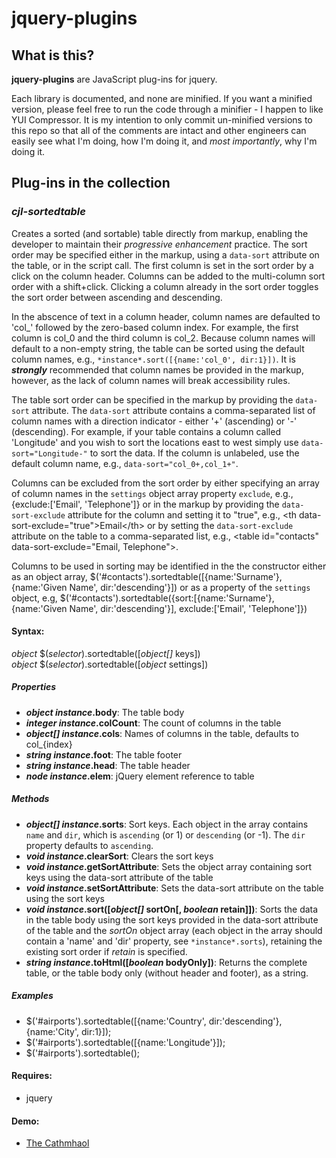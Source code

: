 jquery-plugins
==========

## What is this?

**jquery-plugins** are JavaScript plug-ins for jquery.

Each library is documented, and none are minified. If you want a minified version, please feel free to run the code through a minifier - I happen to like YUI Compressor. It is my intention to only commit un-minified versions to this repo so that all of the comments are intact and other engineers can easily see what I'm doing, how I'm doing it, and *most importantly*, why I'm doing it.

## Plug-ins in the collection

### *cjl-sortedtable*
Creates a sorted (and sortable) table directly from markup, enabling the developer to maintain their *progressive enhancement* practice. The sort order may be specified either in the markup, using a `data-sort` attribute on the table, or in the script call. The first column is set in the sort order by a click on the column header. Columns can be added to the multi-column sort order with a shift+click. Clicking a column already in the sort order toggles the sort order between ascending and descending.

In the abscence of text in a column header, column names are defaulted to 'col_' followed by the zero-based column index. For example, the first column is col_0 and the third column is col_2. Because column names will default to a non-empty string, the table can be sorted using the default column names, e.g., `*instance*.sort([{name:'col_0', dir:1}])`. It is ***strongly*** recommended that column names be provided in the markup, however, as the lack of column names will break accessibility rules.

The table sort order can be specified in the markup by providing the `data-sort` attribute. The `data-sort` attribute contains a comma-separated list of column names with a direction indicator - either '+' (ascending) or '-' (descending). For example, if your table contains a column called 'Longitude' and you wish to sort the locations east to west simply use `data-sort="Longitude-"` to sort the data. If the column is unlabeled, use the default column name, e.g., `data-sort="col_0+,col_1+"`.

Columns can be excluded from the sort order by either specifying an array of column names in the `settings` object array property `exclude`, e.g., {exclude:['Email', 'Telephone']} or in the markup by providing the `data-sort-exclude` attribute for the column and setting it to "true", e.g., &lt;th data-sort-exclude="true"&gt;Email&lt;/th&gt; or by setting the `data-sort-exclude` attribute on the table to a comma-separated list, e.g., &lt;table id="contacts" data-sort-exclude="Email, Telephone"&gt;.

Columns to be used in sorting may be identified in the the constructor either as an object array, $('#contacts').sortedtable([{name:'Surname'}, {name:'Given Name', dir:'descending'}]) or as a property of the `settings` object, e.g, $('#contacts').sortedtable({sort:[{name:'Surname'}, {name:'Given Name', dir:'descending'}], exclude:['Email', 'Telephone']})

#### Syntax:
*object* $(*selector*).sortedtable([*object[]* keys])  
*object* $(*selector*).sortedtable([*object* settings])

##### Properties
- ***object* *instance*.body**: The table body
- ***integer* *instance*.colCount**: The count of columns in the table
- ***object[]* *instance*.cols**: Names of columns in the table, defaults to col_{index}
- ***string* *instance*.foot**: The table footer
- ***string* *instance*.head**: The table header
- ***node* *instance*.elem**: jQuery element reference to table

##### Methods
- ***object[]* *instance*.sorts**: Sort keys. Each object in the array contains `name` and `dir`, which is `ascending` (or 1) or `descending` (or -1). The `dir` property defaults to `ascending`.
- ***void* *instance*.clearSort**: Clears the sort keys
- ***void* *instance*.getSortAttribute**: Sets the object array containing sort keys using the data-sort attribute of the table
- ***void* *instance*.setSortAttribute**: Sets the data-sort attribute on the table using the sort keys
- ***void* *instance*.sort([*object[]* sortOn[, *boolean* retain]])**: Sorts the data in the table body using the sort keys provided in the data-sort attribute of the table and the <em>sortOn</em> object array (each object in the array should contain a 'name' and 'dir' property, see `*instance*.sorts`), retaining the existing sort order if <em>retain</em> is specified.
- ***string* *instance*.toHtml([*boolean* bodyOnly])**: Returns the complete table, or the table body only (without header and footer), as a string.

##### Examples
- $('#airports').sortedtable([{name:'Country', dir:'descending'}, {name:'City', dir:1}]);
- $('#airports').sortedtable([{name:'Longitude'}]);
- $('#airports').sortedtable();

#### Requires:
- jquery

#### Demo:
- [The Cathmhaol](http://prototypes.cathmhaol.com/sortedtable-jquery/)
